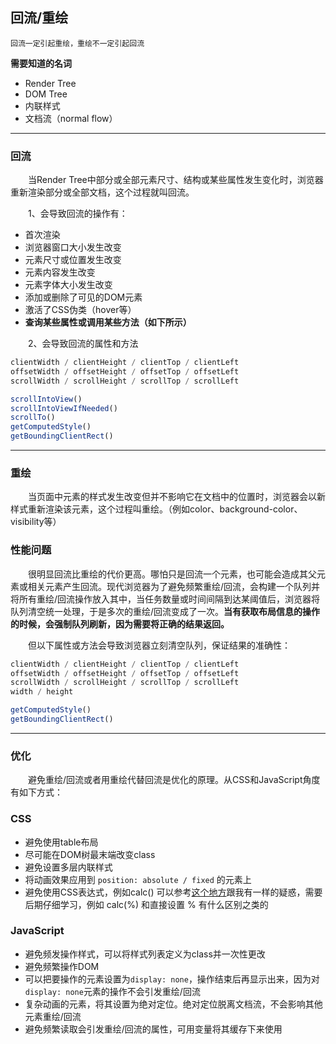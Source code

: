 ## **回流/重绘**

```
回流一定引起重绘，重绘不一定引起回流
```
**需要知道的名词**
- Render Tree
- DOM Tree
- 内联样式
- 文档流（normal flow）

---
### **回流**

&emsp;&emsp;当Render Tree中部分或全部元素尺寸、结构或某些属性发生变化时，浏览器重新渲染部分或全部文档，这个过程就叫回流。

&emsp;&emsp;1、会导致回流的操作有：
- 首次渲染
- 浏览器窗口大小发生改变
- 元素尺寸或位置发生改变
- 元素内容发生改变
- 元素字体大小发生改变
- 添加或删除了可见的DOM元素
- 激活了CSS伪类（hover等）
- **查询某些属性或调用某些方法（如下所示）**

&emsp;&emsp;2、会导致回流的属性和方法
```js
clientWidth / clientHeight / clientTop / clientLeft
offsetWidth / offsetHeight / offsetTop / offsetLeft
scrollWidth / scrollHeight / scrollTop / scrollLeft

scrollIntoView()
scrollIntoViewIfNeeded()
scrollTo()
getComputedStyle()
getBoundingClientRect()
```
---
### **重绘**

&emsp;&emsp;当页面中元素的样式发生改变但并不影响它在文档中的位置时，浏览器会以新样式重新渲染该元素，这个过程叫重绘。（例如color、background-color、visibility等）

### **性能问题**

&emsp;&emsp;很明显回流比重绘的代价更高。哪怕只是回流一个元素，也可能会造成其父元素或相关元素产生回流。现代浏览器为了避免频繁重绘/回流，会构建一个队列并将所有重绘/回流操作放入其中，当任务数量或时间间隔到达某阈值后，浏览器将队列清空统一处理，于是多次的重绘/回流变成了一次。**当有获取布局信息的操作的时候，会强制队列刷新，因为需要将正确的结果返回。**

&emsp;&emsp;但以下属性或方法会导致浏览器立刻清空队列，保证结果的准确性：
```js
clientWidth / clientHeight / clientTop / clientLeft
offsetWidth / offsetHeight / offsetTop / offsetLeft
scrollWidth / scrollHeight / scrollTop / scrollLeft
width / height

getComputedStyle()
getBoundingClientRect()
```
---
### **优化**

&emsp;&emsp;避免重绘/回流或者用重绘代替回流是优化的原理。从CSS和JavaScript角度有如下方式：

### CSS
- 避免使用table布局
- 尽可能在DOM树最末端改变class
- 避免设置多层内联样式
- 将动画效果应用到 `position: absolute / fixed` 的元素上
- 避免使用CSS表达式，例如calc() 可以参考[这个地方](https://github.com/w3c/csswg-drafts/issues/3482)跟我有一样的疑惑，需要后期仔细学习，例如 calc(%) 和直接设置 % 有什么区别之类的

### JavaScript
- 避免频发操作样式，可以将样式列表定义为class并一次性更改
- 避免频繁操作DOM
- 可以把要操作的元素设置为`display: none`，操作结束后再显示出来，因为对`display: none`元素的操作不会引发重绘/回流
- 复杂动画的元素，将其设置为绝对定位。绝对定位脱离文档流，不会影响其他元素重绘/回流
- 避免频繁读取会引发重绘/回流的属性，可用变量将其缓存下来使用

